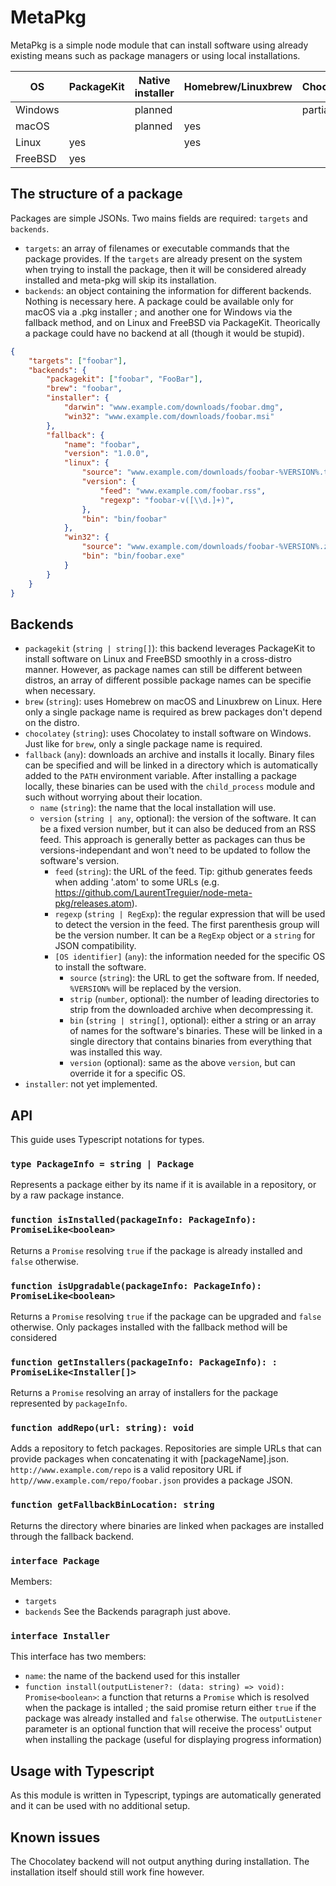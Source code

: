 # MetaPkg

MetaPkg is a simple node module that can install software using already existing means such as package managers or using local installations.

|OS     |PackageKit|Native installer|Homebrew/Linuxbrew|Chocolatey|Fallback|
|-------|----------|----------------|------------------|----------|--------|
|Windows|          |planned         |                  |partial   |yes     |
|macOS  |          |planned         |yes               |          |yes     |
|Linux  |yes       |                |yes               |          |yes     |
|FreeBSD|yes       |                |                  |          |yes     |

## The structure of a package

Packages are simple JSONs. Two mains fields are required: `targets` and `backends`.
- `targets`: an array of filenames or executable commands that the package provides. If the `targets` are already present on the system when trying to install the package, then it will be considered already installed and meta-pkg will skip its installation.
- `backends`: an object containing the information for different backends. Nothing is necessary here. A package could be available only for macOS via a .pkg installer ; and another one for Windows via the fallback method, and on Linux and FreeBSD via PackageKit. Theorically a package could have no backend at all (though it would be stupid).

```json
{
    "targets": ["foobar"],
    "backends": {
        "packagekit": ["foobar", "FooBar"],
        "brew": "foobar",
        "installer": {
            "darwin": "www.example.com/downloads/foobar.dmg",
            "win32": "www.example.com/downloads/foobar.msi"
        },
        "fallback": {
            "name": "foobar",
            "version": "1.0.0",
            "linux": {
                "source": "www.example.com/downloads/foobar-%VERSION%.tar.gz",
                "version": {
                    "feed": "www.example.com/foobar.rss",
                    "regexp": "foobar-v([\\d.]+)",
                },
                "bin": "bin/foobar"
            },
            "win32": {
                "source": "www.example.com/downloads/foobar-%VERSION%.zip",
                "bin": "bin/foobar.exe"
            }
        }
    }
}
```

## Backends

- `packagekit` (`string | string[]`): this backend leverages PackageKit to install software on Linux and FreeBSD smoothly in a cross-distro manner. However, as package names can still be different between distros, an array of different possible package names can be specifie when necessary.
- `brew` (`string`): uses Homebrew on macOS and Linuxbrew on Linux. Here only a single package name is required as brew packages don't depend on the distro.
- `chocolatey` (`string`): uses Chocolatey to install software on Windows. Just like for `brew`, only a single package name is required.
- `fallback` (`any`): downloads an archive and installs it locally. Binary files can be specified and will be linked in a directory which is automatically added to the `PATH` environment variable. After installing a package locally, these binaries can be used with the `child_process` module and such without worrying about their location.
  - `name` (`string`): the name that the local installation will use.
  - `version` (`string | any`, optional): the version of the software. It can be a fixed version number, but it can also be deduced from an RSS feed. This approach is generally better as packages can thus be versions-independant and won't need to be updated to follow the software's version.
    - `feed` (`string`): the URL of the feed. Tip: github generates feeds when adding '.atom' to some URLs (e.g. https://github.com/LaurentTreguier/node-meta-pkg/releases.atom).
    - `regexp` (`string | RegExp`): the regular expression that will be used to detect the version in the feed. The first parenthesis group will be the version number. It can be a `RegExp` object or a `string` for JSON compatibility.
    - `[OS identifier]` (`any`): the information needed for the specific OS to install the software.
      - `source` (`string`): the URL to get the software from. If needed, `%VERSION%` will be replaced by the version.
      - `strip` (`number`, optional): the number of leading directories to strip from the downloaded archive when decompressing it.
      - `bin` (`string | string[]`, optional): either a string or an array of names for the software's binaries. These will be linked in a single directory that contains binaries from everything that was installed this way.
      - `version` (optional): same as the above `version`, but can override it for a specific OS.
- `installer`: not yet implemented.

## API
This guide uses Typescript notations for types.

### `type PackageInfo = string | Package`
Represents a package either by its name if it is available in a repository, or by a raw package instance.

### `function isInstalled(packageInfo: PackageInfo): PromiseLike<boolean>`
Returns a `Promise` resolving `true` if the package is already installed and `false` otherwise.

### `function isUpgradable(packageInfo: PackageInfo): PromiseLike<boolean>`
Returns a `Promise` resolving `true` if the package can be upgraded and `false` otherwise. Only packages installed with the fallback method will be considered

### `function getInstallers(packageInfo: PackageInfo): : PromiseLike<Installer[]>`
Returns a `Promise` resolving an array of installers for the package represented by `packageInfo`.

### `function addRepo(url: string): void`
Adds a repository to fetch packages. Repositories are simple URLs that can provide packages when concatenating it with [packageName].json. `http://www.example.com/repo` is a valid repository URL if `http//www.example.com/repo/foobar.json` provides a package JSON.

### `function getFallbackBinLocation: string`
Returns the directory where binaries are linked when packages are installed through the fallback backend.

### `interface Package`
Members:
- `targets`
- `backends`
See the Backends paragraph just above.

### `interface Installer`
This interface has two members:
- `name`: the name of the backend used for this installer
- `function install(outputListener?: (data: string) => void): Promise<boolean>`: a function that returns a `Promise` which is resolved when the package is intalled ; the said promise return either `true` if the package was already installed and `false` otherwise. The `outputListener` parameter is an optional function that will receive the process' output when installing the package (useful for displaying progress information)

## Usage with Typescript
As this module is written in Typescript, typings are automatically generated and it can be used with no additional setup.

## Known issues

The Chocolatey backend will not output anything during installation. The installation itself should still work fine however.